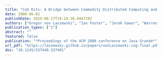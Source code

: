 ```yaml
---
title: "CoG Kits: A Bridge between Commodity Distributed Computing and High-Performance Grids"
date: 2000-06-01
publishDate: 2019-08-27T19:24:36.944719Z
authors: ["Gregor von Laszewski", "Ian Foster", "Jarek Gawor", "Warren Smith", "Steve Tuecke"]
publication_types: ["1"]
abstract: ""
featured: false
publication: "*Proceedings of the ACM 2000 conference on Java Grande*"
url_pdf: "https://laszewski.github.io/papers/vonLaszewski-cog-final.pdf"
doi: "10.1145/337449.337491"
---
```


